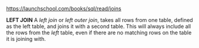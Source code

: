 https://launchschool.com/books/sql/read/joins

**LEFT JOIN**
A _left join_ or _left outer join_, takes all rows from one table, defined as the left table, and joins it with a second table. This will always include all the rows from the _left_ table, even if there are no matching rows on the table it is joining with.